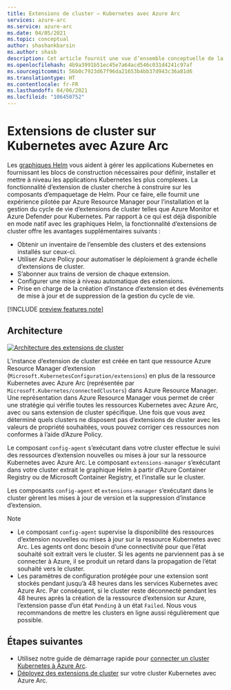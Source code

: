 ```yaml
---
title: Extensions de cluster – Kubernetes avec Azure Arc
services: azure-arc
ms.service: azure-arc
ms.date: 04/05/2021
ms.topic: conceptual
author: shashankbarsin
ms.author: shasb
description: Cet article fournit une vue d’ensemble conceptuelle de la fonctionnalité d’extensions de cluster de Kubernetes avec Azure Arc
ms.openlocfilehash: 4b9a3991b51ec45e7a64acd546c031d4241c97af
ms.sourcegitcommit: 56b0c7923d67f96da21653b4bb37d943c36a81d6
ms.translationtype: HT
ms.contentlocale: fr-FR
ms.lasthandoff: 04/06/2021
ms.locfileid: "106450752"
---
```

# <a name="cluster-extensions-on-azure-arc-enabled-kubernetes"></a>Extensions de cluster sur Kubernetes avec Azure Arc

Les [graphiques Helm](https://helm.sh/) vous aident à gérer les applications Kubernetes en fournissant les blocs de construction nécessaires pour définir, installer et mettre à niveau les applications Kubernetes les plus complexes. La fonctionnalité d’extension de cluster cherche à construire sur les composants d’empaquetage de Helm. Pour ce faire, elle fournit une expérience pilotée par Azure Resource Manager pour l’installation et la gestion du cycle de vie d’extensions de cluster telles que Azure Monitor et Azure Defender pour Kubernetes. Par rapport à ce qui est déjà disponible en mode natif avec les graphiques Helm, la fonctionnalité d’extensions de cluster offre les avantages supplémentaires suivants :

- Obtenir un inventaire de l’ensemble des clusters et des extensions installés sur ceux-ci.
- Utiliser Azure Policy pour automatiser le déploiement à grande échelle d’extensions de cluster.
- S’abonner aux trains de version de chaque extension.
- Configurer une mise à niveau automatique des extensions.
- Prise en charge de la création d’instance d’extension et des événements de mise à jour et de suppression de la gestion du cycle de vie.

[!INCLUDE [preview features note](./includes/preview/preview-callout.md)]

## <a name="architecture"></a>Architecture

[ ![Architecture des extensions de cluster](./media/conceptual-extensions.png) ](./media/conceptual-extensions.png#lightbox)

L’instance d’extension de cluster est créée en tant que ressource Azure Resource Manager d’extension (`Microsoft.KubernetesConfiguration/extensions`) en plus de la ressource Kubernetes avec Azure Arc (représentée par `Microsoft.Kubernetes/connectedClusters`) dans Azure Resource Manager. Une représentation dans Azure Resource Manager vous permet de créer une stratégie qui vérifie toutes les ressources Kubernetes avec Azure Arc, avec ou sans extension de cluster spécifique. Une fois que vous avez déterminé quels clusters ne disposent pas d’extensions de cluster avec les valeurs de propriété souhaitées, vous pouvez corriger ces ressources non conformes à l’aide d’Azure Policy.

Le composant `config-agent` s’exécutant dans votre cluster effectue le suivi des ressources d’extension nouvelles ou mises à jour sur la ressource Kubernetes avec Azure Arc. Le composant `extensions-manager` s’exécutant dans votre cluster extrait le graphique Helm à partir d’Azure Container Registry ou de Microsoft Container Registry, et l’installe sur le cluster. 

Les composants `config-agent` et `extensions-manager` s’exécutant dans le cluster gèrent les mises à jour de version et la suppression d’instance d’extension.

> [!NOTE]
> * Le composant `config-agent` supervise la disponibilité des ressources d’extension nouvelles ou mises à jour sur la ressource Kubernetes avec Arc. Les agents ont donc besoin d’une connectivité pour que l’état souhaité soit extrait vers le cluster. Si les agents ne parviennent pas à se connecter à Azure, il se produit un retard dans la propagation de l’état souhaité vers le cluster.
> * Les paramètres de configuration protégée pour une extension sont stockés pendant jusqu’à 48 heures dans les services Kubernetes avec Azure Arc. Par conséquent, si le cluster reste déconnecté pendant les 48 heures après la création de la ressource d’extension sur Azure, l’extension passe d’un état `Pending` à un état `Failed`. Nous vous recommandons de mettre les clusters en ligne aussi régulièrement que possible.

## <a name="next-steps"></a>Étapes suivantes

* Utilisez notre guide de démarrage rapide pour [connecter un cluster Kubernetes à Azure Arc](./quickstart-connect-cluster.md).
* [Déployez des extensions de cluster](./extensions.md) sur votre cluster Kubernetes avec Azure Arc.